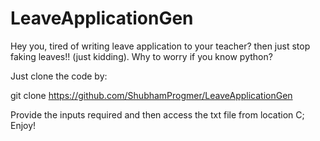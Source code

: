 # LeaveApplicationGen

Hey you, tired of writing leave application to your teacher? then just stop faking leaves!! (just kidding). Why to worry if you know python?

Just clone the code by:

git clone https://github.com/ShubhamProgmer/LeaveApplicationGen

Provide the inputs required and then access the txt file from location C;\
Enjoy!
